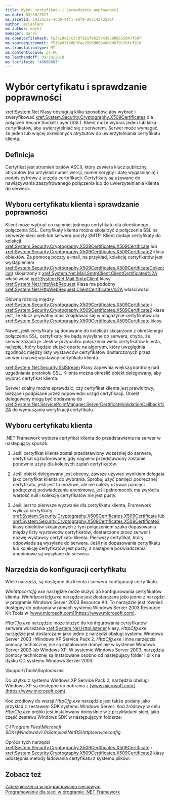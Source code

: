 ```yaml
---
title: Wybór certyfikatu i sprawdzanie poprawności
ms.date: 03/30/2017
ms.assetid: c933aca2-4cd0-4ff1-9df9-267143f25a6f
author: mcleblanc
ms.author: markl
manager: markl
ms.openlocfilehash: fe3b10e17c3cdf181f0b33b4305008655047fb0f
ms.sourcegitcommit: f513a91160b3fec289dd06646d0d6f81f8fcf910
ms.translationtype: MT
ms.contentlocale: pl-PL
ms.lasthandoff: 09/18/2018
ms.locfileid: "46009663"
---
```

# <a name="certificate-selection-and-validation"></a>Wybór certyfikatu i sprawdzanie poprawności
<xref:System.Net> Klasy obsługują kilka sposobów, aby wybrać i zweryfikować <xref:System.Security.Cryptography.X509Certificates> dla połączeń Secure Socket Layer (SSL). Klient może wybrać jeden lub kilka certyfikatów, aby uwierzytelniać się z serwerem. Serwer może wymagać, że jeden lub więcej określonych atrybutów do uwierzytelniania certyfikatu klienta.  
  
## <a name="definition"></a>Definicja  
 Certyfikat jest strumień bajtów ASCII, który zawiera klucz publiczny, atrybutów (na przykład numer wersji, numer seryjny i datę wygaśnięcia) i podpis cyfrowy z urzędu certyfikacji. Certyfikaty są używane do nawiązywania zaszyfrowanego połączenia lub do uwierzytelniania klienta do serwera.  
  
## <a name="client-certificate-selection-and-validation"></a>Wyboru certyfikatu klienta i sprawdzanie poprawności  
 Klient może wybrać co najmniej jednego certyfikatu dla określonego połączenia SSL. Certyfikaty klienta można skojarzyć z połączenia SSL na serwerze sieci web lub serwera poczty SMTP. Klient dodaje certyfikaty do kolekcji <xref:System.Security.Cryptography.X509Certificates.X509Certificate> lub <xref:System.Security.Cryptography.X509Certificates.X509Certificate2> klasy obiektów. Za pomocą poczty e-mail, na przykład, kolekcję certyfikatów jest wystąpieniem <xref:System.Security.Cryptography.X509Certificates.X509CertificateCollection>) skojarzony z <xref:System.Net.Mail.SmtpClient.ClientCertificates%2A> właściwość <xref:System.Net.Mail.SmtpClient> klasy. <xref:System.Net.HttpWebRequest> Klasa ma podobny <xref:System.Net.HttpWebRequest.ClientCertificates%2A> właściwości.  
  
 Główną różnicą między <xref:System.Security.Cryptography.X509Certificates.X509Certificate> i <xref:System.Security.Cryptography.X509Certificates.X509Certificate2> klasa jest, że klucz prywatny musi znajdować się w magazynie certyfikatów dla <xref:System.Security.Cryptography.X509Certificates.X509Certificate> klasy.  
  
 Nawet, jeśli certyfikaty są dodawane do kolekcji i skojarzone z określonego połączenia SSL, certyfikaty nie będą wysyłane do serwera, chyba, że serwer zażąda je. Jeśli w przypadku połączenia wielu certyfikatów klienta, najlepiej, który będzie służyć oparte na algorytm, który uwzględnia zgodność między listy wystawców certyfikatów dostarczonych przez serwer i nazwę wystawcy certyfikatu klienta.  
  
 <xref:System.Net.Security.SslStream> Klasy zapewnia większą kontrolę nad uzgadniania protokołu SSL. Klienta można określić obiekt delegowany, aby wybrać certyfikat klienta.  
  
 Serwer zdalny można sprawdzić, czy certyfikat klienta jest prawidłowy, bieżące i podpisane przez odpowiedni urząd certyfikacji. Obiekt delegowany mogą być dodawane do <xref:System.Net.ServicePointManager.ServerCertificateValidationCallback%2A> do wymuszania weryfikacji certyfikatu.  
  
## <a name="client-certificate-selection"></a>Wyboru certyfikatu klienta  
 .NET Framework wybiera certyfikat klienta do przedstawienia na serwer w następujący sposób:  
  
1.  Jeśli certyfikat klienta został przedstawiony wcześniej do serwera, certyfikat są buforowane, gdy najpierw przedstawiony zostanie ponownie użyty dla kolejnych żądań certyfikatów.  
  
2.  Jeśli obiekt delegowany jest obecny, zawsze używać wynikiem delegata jako certyfikat klienta do wybrania. Spróbuj użyć pamięci podręcznej certyfikatu, jeśli jest to możliwe, ale nie należy używać pamięci podręcznej poświadczenia anonimowe, jeśli pełnomocnik ma zwróciła wartość null i kolekcję certyfikatów nie jest pusty.  
  
3.  Jeśli jest to pierwsze wyzwanie dla certyfikatu klienta, Framework wylicza certyfikaty <xref:System.Security.Cryptography.X509Certificates.X509Certificate> lub <xref:System.Security.Cryptography.X509Certificates.X509Certificate2> klasy obiektów skojarzonych z tym połączeniem szuka dopasowania między listy wystawców certyfikatów, dostarczone przez serwer i nazwę wystawcy certyfikatu klienta. Pierwszy certyfikat, który odpowiada są wysyłane do serwera. Jeśli nie dopasowania certyfikatu lub kolekcję certyfikatów jest pusty, a następnie poświadczenia anonimowe są wysyłane do serwera.  
  
## <a name="tools-for-certificate-configuration"></a>Narzędzia do konfiguracji certyfikatu  
 Wiele narzędzi, są dostępne dla klienta i serwera konfiguracji certyfikatu.  
  
 *Winhttpcertcfg.exe* narzędzie może służyć do konfigurowania certyfikatów klienta. *Winhttpcertcfg.exe* narzędzie jest dostarczane jako jedno z narzędzi w programie Windows Server 2003 Resource Kit. To narzędzie jest również dostępny do pobrania w ramach systemu Windows Server 2003 Resource Kit Tools w [www.microsoft.com](https://www.microsoft.com).  
  
*HttpCfg.exe* narzędzie może służyć do konfigurowania certyfikatów serwera wdrażania <xref:System.Net.HttpListener> klasy. *HttpCfg.exe* narzędzie jest dostarczane jako jedno z narzędzi obsługi systemu Windows Server 2003 i Windows XP Service Pack 2. *HttpCfg.exe* i inne narzędzia pomocy technicznej nie są instalowane domyślnie w systemie Windows Server 2003 lub Windows XP. W systemie Windows Server 2003. narzędzia pomocy technicznej są instalowane osobno od następujący folder i plik na dysku CD systemu Windows Server 2003:  
  
 \Support\Tools\Suptools.msi  
  
 Do użytku z systemu Windows XP Service Pack 2, narzędzia obsługi Windows XP są dostępne do pobrania z [www.microsoft.com](https://www.microsoft.com).  
  
 Kod źródłowy do wersji *HttpCfg.exe* narzędzie jest także podany jako przykład z zestawem SDK systemu Windows Server. Kod źródłowy w celu *HttpCfg.exe* próbki jest instalowany domyślnie w z przykładami sieci, jako część zestawu Windows SDK w następującym folderze:  
  
 *C:\Program Files\Microsoft SDKs\Windows\v1.0\Samples\NetDS\http\serviceconfig*  
  
 Oprócz tych narzędzi <xref:System.Security.Cryptography.X509Certificates.X509Certificate> i <xref:System.Security.Cryptography.X509Certificates.X509Certificate2> klasy udostępnia metody ładowania certyfikatu z systemu plików.  
  
## <a name="see-also"></a>Zobacz też  
 [Zabezpieczenia w programowaniu sieciowym](../../../docs/framework/network-programming/security-in-network-programming.md)  
 [Programowanie dla sieci w programie .NET Framework](../../../docs/framework/network-programming/index.md)
